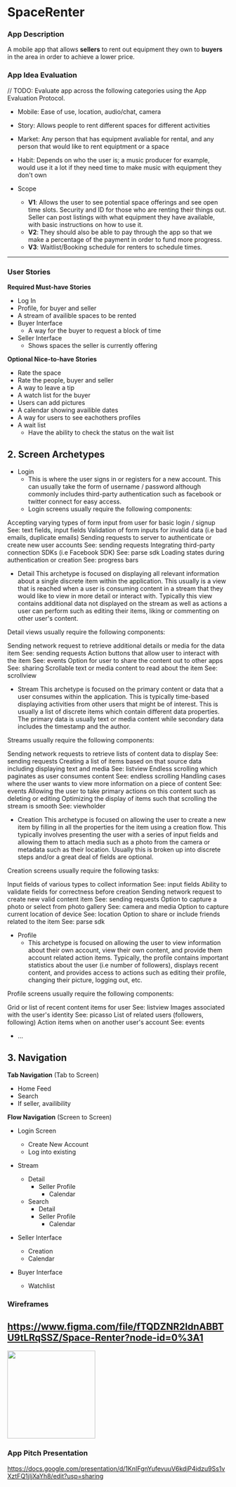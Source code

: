 # SpaceRenter

### App Description
A mobile app that allows **sellers** to rent out equipment they own to **buyers** in the area in order to achieve a lower price.

### App Idea Evaluation
// TODO: Evaluate app across the following categories using the App Evaluation Protocol.

- Mobile: Ease of use, location, audio/chat, camera

- Story: Allows people to rent different spaces for different activities

- Market: Any person that has equipment avaliable for rental, and any person that would like to rent equiptment or a space

- Habit: Depends on who the user is; a music producer for example, would use it a lot if they need time to make music with equipment they don't own

- Scope 
    - **V1**: Allows the user to see potential space offerings and see open time slots. Security and ID for those who are renting their things out. Seller can post listings with what equipment they have available, with basic instructions on how to use it.
    - **V2**: They should also be able to pay through the app so that we make a percentage of the payment in order to fund more progress.
    - **V3**: Waitlist/Booking schedule for renters to schedule times.

---

### User Stories
**Required Must-have Stories**

 * Log In
 * Profile, for buyer and seller
 * A stream of availible spaces to be rented
 * Buyer Interface
     * A way for the buyer to request a block of time
 * Seller Interface
     * Shows spaces the seller is currently offering


 

**Optional Nice-to-have Stories**

 * Rate the space
 * Rate the people, buyer and seller
 * A way to leave a tip
 * A watch list for the buyer
 * Users can add pictures 
 * A calendar showing availible dates
 * A way for users to see eachothers profiles
 * A wait list
     * Have the ability to check the status on the wait list

    

## 2. Screen Archetypes

 * Login
   * This is where the user signs in or registers for a new account. This can usually take the form of username / password although commonly includes third-party authentication such as facebook or twitter connect for easy access.
   * Login screens usually require the following components:

Accepting varying types of form input from user for basic login / signup
See: text fields, input fields
Validation of form inputs for invalid data (i.e bad emails, duplicate emails)
Sending requests to server to authenticate or create new user accounts
See: sending requests
Integrating third-party connection SDKs (i.e Facebook SDK)
See: parse sdk
Loading states during authentication or creation
See: progress bars
   
 * Detail
     This archetype is focused on displaying all relevant information about a single discrete item within the application. This usually is a view that is reached when a user is consuming content in a stream that they would like to view in more detail or interact with. Typically this view contains additional data not displayed on the stream as well as actions a user can perform such as editing their items, liking or commenting on other user's content.

Detail views usually require the following components:

Sending network request to retrieve additional details or media for the data item
See: sending requests
Action buttons that allow user to interact with the item
See: events
Option for user to share the content out to other apps
See: sharing
Scrollable text or media content to read about the item
See: scrollview 
 * Stream
   This archetype is focused on the primary content or data that a user consumes within the application. This is typically time-based displaying activities from other users that might be of interest. This is usually a list of discrete items which contain different data properties. The primary data is usually text or media content while secondary data includes the timestamp and the author.

Streams usually require the following components:

Sending network requests to retrieve lists of content data to display
See: sending requests
Creating a list of items based on that source data including displaying text and media
See: listview
Endless scrolling which paginates as user consumes content
See: endless scrolling
Handling cases where the user wants to view more information on a piece of content
See: events
Allowing the user to take primary actions on this content such as deleting or editing
Optimizing the display of items such that scrolling the stream is smooth
See: viewholder

 * Creation
     This archetype is focused on allowing the user to create a new item by filling in all the properties for the item using a creation flow. This typically involves presenting the user with a series of input fields and allowing them to attach media such as a photo from the camera or metadata such as their location. Usually this is broken up into discrete steps and/or a great deal of fields are optional.

Creation screens usually require the following tasks:

Input fields of various types to collect information
See: input fields
Ability to validate fields for correctness before creation
Sending network request to create new valid content item
See: sending requests
Option to capture a photo or select from photo gallery
See: camera and media
Option to capture current location of device
See: location
Option to share or include friends related to the item
See: parse sdk
    
 * Profile
   * This archetype is focused on allowing the user to view information about their own account, view their own content, and provide them account related action items. Typically, the profile contains important statistics about the user (i.e number of followers), displays recent content, and provides access to actions such as editing their profile, changing their picture, logging out, etc.

Profile screens usually require the following components:

Grid or list of recent content items for user
See: listview
Images associated with the user's identity
See: picasso
List of related users (followers, following)
Action items when on another user's account
See: events
   * ...

## 3. Navigation

**Tab Navigation** (Tab to Screen)

 * Home Feed
 * Search
 * If seller, availibility

**Flow Navigation** (Screen to Screen)

 * Login Screen
   * Create New Account
   * Log into existing
 * Stream
   * Detail
     * Seller Profile
          * Calendar
   * Search
       * Detail
       * Seller Profile
           * Calendar

 * Seller Interface
     * Creation
     * Calendar
 * Buyer Interface
     * Watchlist
 
     

### Wireframes
https://www.figma.com/file/fTQDZNR2ldnABBTU9tLRqSSZ/Space-Renter?node-id=0%3A1
---
<img src="https://media.giphy.com/media/1SuFNvrREAYdr9vOLz/giphy.gif" width=200><br>


### App Pitch Presentation
https://docs.google.com/presentation/d/1KnIFgnYufevuuV6kdjP4idzu9Ss1vXztFQ1jIjXaYh8/edit?usp=sharing
